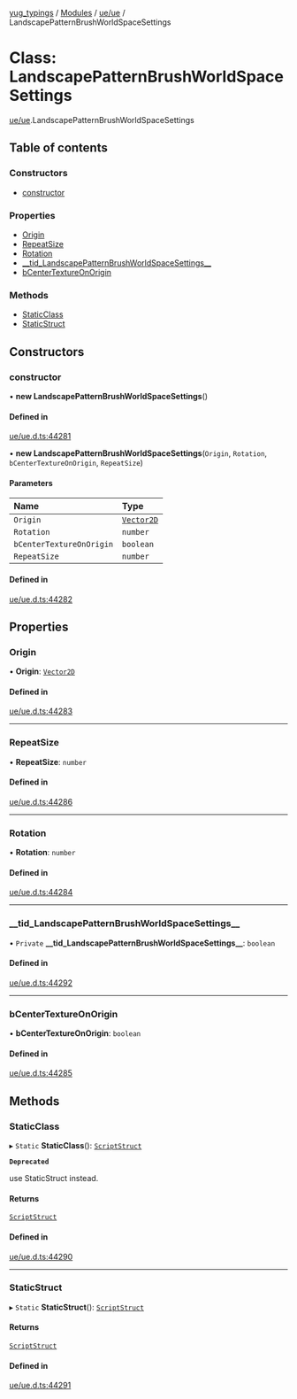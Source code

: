 [yug_typings](../README.md) / [Modules](../modules.md) / [ue/ue](../modules/ue_ue.md) / LandscapePatternBrushWorldSpaceSettings

# Class: LandscapePatternBrushWorldSpaceSettings

[ue/ue](../modules/ue_ue.md).LandscapePatternBrushWorldSpaceSettings

## Table of contents

### Constructors

- [constructor](ue_ue.LandscapePatternBrushWorldSpaceSettings.md#constructor)

### Properties

- [Origin](ue_ue.LandscapePatternBrushWorldSpaceSettings.md#origin)
- [RepeatSize](ue_ue.LandscapePatternBrushWorldSpaceSettings.md#repeatsize)
- [Rotation](ue_ue.LandscapePatternBrushWorldSpaceSettings.md#rotation)
- [\_\_tid\_LandscapePatternBrushWorldSpaceSettings\_\_](ue_ue.LandscapePatternBrushWorldSpaceSettings.md#__tid_landscapepatternbrushworldspacesettings__)
- [bCenterTextureOnOrigin](ue_ue.LandscapePatternBrushWorldSpaceSettings.md#bcentertextureonorigin)

### Methods

- [StaticClass](ue_ue.LandscapePatternBrushWorldSpaceSettings.md#staticclass)
- [StaticStruct](ue_ue.LandscapePatternBrushWorldSpaceSettings.md#staticstruct)

## Constructors

### constructor

• **new LandscapePatternBrushWorldSpaceSettings**()

#### Defined in

[ue/ue.d.ts:44281](https://github.com/YugMetaverse/yug_typings/blob/b7d9b19/ue/ue.d.ts#L44281)

• **new LandscapePatternBrushWorldSpaceSettings**(`Origin`, `Rotation`, `bCenterTextureOnOrigin`, `RepeatSize`)

#### Parameters

| Name | Type |
| :------ | :------ |
| `Origin` | [`Vector2D`](ue_ue_s.Vector2D.md) |
| `Rotation` | `number` |
| `bCenterTextureOnOrigin` | `boolean` |
| `RepeatSize` | `number` |

#### Defined in

[ue/ue.d.ts:44282](https://github.com/YugMetaverse/yug_typings/blob/b7d9b19/ue/ue.d.ts#L44282)

## Properties

### Origin

• **Origin**: [`Vector2D`](ue_ue_s.Vector2D.md)

#### Defined in

[ue/ue.d.ts:44283](https://github.com/YugMetaverse/yug_typings/blob/b7d9b19/ue/ue.d.ts#L44283)

___

### RepeatSize

• **RepeatSize**: `number`

#### Defined in

[ue/ue.d.ts:44286](https://github.com/YugMetaverse/yug_typings/blob/b7d9b19/ue/ue.d.ts#L44286)

___

### Rotation

• **Rotation**: `number`

#### Defined in

[ue/ue.d.ts:44284](https://github.com/YugMetaverse/yug_typings/blob/b7d9b19/ue/ue.d.ts#L44284)

___

### \_\_tid\_LandscapePatternBrushWorldSpaceSettings\_\_

• `Private` **\_\_tid\_LandscapePatternBrushWorldSpaceSettings\_\_**: `boolean`

#### Defined in

[ue/ue.d.ts:44292](https://github.com/YugMetaverse/yug_typings/blob/b7d9b19/ue/ue.d.ts#L44292)

___

### bCenterTextureOnOrigin

• **bCenterTextureOnOrigin**: `boolean`

#### Defined in

[ue/ue.d.ts:44285](https://github.com/YugMetaverse/yug_typings/blob/b7d9b19/ue/ue.d.ts#L44285)

## Methods

### StaticClass

▸ `Static` **StaticClass**(): [`ScriptStruct`](ue_ue.ScriptStruct.md)

**`Deprecated`**

use StaticStruct instead.

#### Returns

[`ScriptStruct`](ue_ue.ScriptStruct.md)

#### Defined in

[ue/ue.d.ts:44290](https://github.com/YugMetaverse/yug_typings/blob/b7d9b19/ue/ue.d.ts#L44290)

___

### StaticStruct

▸ `Static` **StaticStruct**(): [`ScriptStruct`](ue_ue.ScriptStruct.md)

#### Returns

[`ScriptStruct`](ue_ue.ScriptStruct.md)

#### Defined in

[ue/ue.d.ts:44291](https://github.com/YugMetaverse/yug_typings/blob/b7d9b19/ue/ue.d.ts#L44291)

